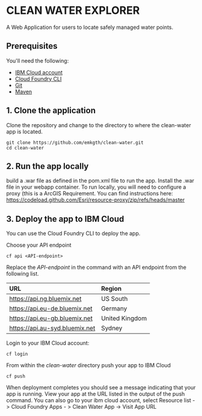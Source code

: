 # CLEAN WATER EXPLORER

A Web Application for users to locate safely managed water points.

## Prerequisites

You'll need the following:
* [IBM Cloud account](https://console.ng.bluemix.net/registration/)
* [Cloud Foundry CLI](https://github.com/cloudfoundry/cli#downloads)
* [Git](https://git-scm.com/downloads)
* [Maven](https://maven.apache.org/download.cgi)


## 1. Clone the application

Clone the repository and change to the directory to where the clean-water app is located.
```
git clone https://github.com/emkgth/clean-water.git
cd clean-water
```

## 2. Run the app locally

build a .war file as defined in the pom.xml file to run the app.
Install the .war file in your webapp container. 
To run locally, you will need to configure a proxy (this is a ArcGIS Requirement. You can find instructions here: https://codeload.github.com/Esri/resource-proxy/zip/refs/heads/master

## 3. Deploy the app to IBM Cloud

You can use the Cloud Foundry CLI to deploy the app.

Choose your API endpoint

```
cf api <API-endpoint>
```

Replace the *API-endpoint* in the command with an API endpoint from the following list.

|URL                             |Region          |
|:-------------------------------|:---------------|
| https://api.ng.bluemix.net     | US South       |
| https://api.eu-de.bluemix.net  | Germany        |
| https://api.eu-gb.bluemix.net  | United Kingdom |
| https://api.au-syd.bluemix.net | Sydney         |


Login to your IBM Cloud account:

```
cf login
```

From within the *clean-water* directory push your app to IBM Cloud
```
cf push
```

When deployment completes you should see a message indicating that your app is running.  View your app at the URL listed in the output of the push command. 
You can also go to your ibm cloud account, select Resource list -> Cloud Foundry Apps - > Clean Water App -> Visit App URL

